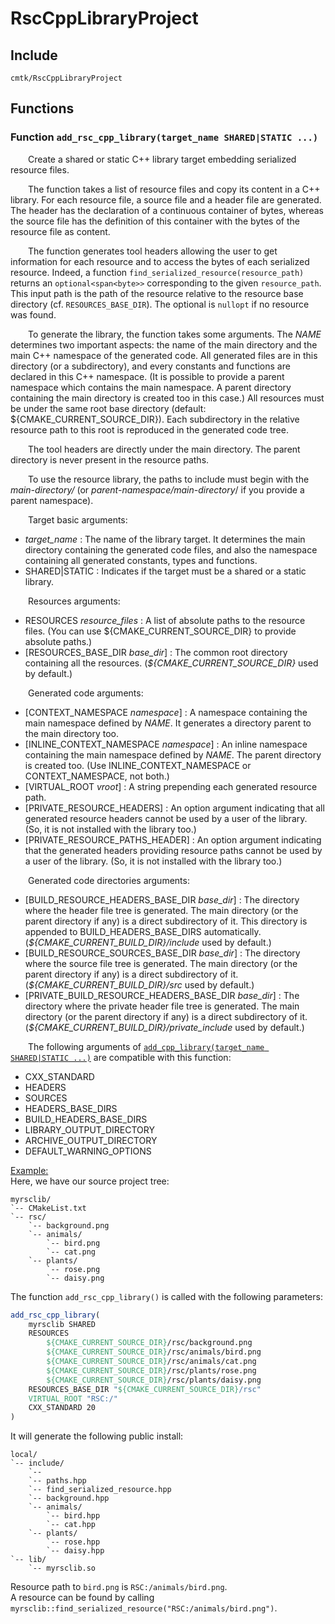 
# RscCppLibraryProject

## Include
`cmtk/RscCppLibraryProject`

## Functions
### Function `add_rsc_cpp_library(target_name SHARED|STATIC ...)`

&ensp;&ensp;&ensp;&ensp;Create a shared or static C++ library target embedding serialized resource files.

&ensp;&ensp;&ensp;&ensp;The function takes a list of resource files and copy its content in a C++ library.
For each resource file, a source file and a header file are generated. The header has the declaration of a
continuous container of bytes, whereas the source file has the definition of this container with the bytes 
of the resource file as content.

&ensp;&ensp;&ensp;&ensp;The function generates tool headers allowing the user to get information for each 
resource and to access the bytes of each serialized resource.
Indeed, a function `find_serialized_resource(resource_path)` returns an `optional<span<byte>>` corresponding 
to the given `resource_path`. This input path is the path of the resource relative to the resource base directory (cf. `RESOURCES_BASE_DIR`).
The optional is `nullopt` if no resource was found.

&ensp;&ensp;&ensp;&ensp;To generate the library, the function takes some arguments. The *NAME* determines 
two important aspects: the name of the main directory and the main C++ namespace of the generated code.
All generated files are in this directory (or a subdirectory), and every constants and functions are declared 
in this C++ namespace. (It is possible to provide a parent namespace which contains the main namespace. 
A parent directory containing the main directory is created too in this case.)
All resources must be under the same root base directory (default: ${CMAKE_CURRENT_SOURCE_DIR}). 
Each subdirectory in the relative resource path to this root is reproduced in the generated code tree.

&ensp;&ensp;&ensp;&ensp;The tool headers are directly under the main directory. The parent directory is never present 
in the resource paths.

&ensp;&ensp;&ensp;&ensp;To use the resource library, the paths to include must begin with the *main-directory/* 
(or *parent-namespace/main-directory*/ if you provide a parent namespace).

&ensp;&ensp;&ensp;&ensp;Target basic arguments:
- *target_name* :  The name of the library target. It determines the main directory containing the generated code files, 
and also the namespace containing all generated constants, types and functions.
- SHARED|STATIC : Indicates if the target must be a shared or a static library.

&ensp;&ensp;&ensp;&ensp;Resources arguments:
- RESOURCES *resource_files* :  A list of absolute paths to the resource files.
(You can use ${CMAKE_CURRENT_SOURCE_DIR} to provide absolute paths.)
- [RESOURCES_BASE_DIR *base_dir*] :  The common root directory containing all the resources. (*${CMAKE_CURRENT_SOURCE_DIR}* used by default.)

&ensp;&ensp;&ensp;&ensp;Generated code arguments:
- [CONTEXT_NAMESPACE *namespace*] :  A namespace containing the main namespace defined by *NAME*. It generates a directory parent to the main directory too.
- [INLINE_CONTEXT_NAMESPACE *namespace*] :  An inline namespace containing the main namespace defined by *NAME*. The parent directory is created too.
(Use INLINE_CONTEXT_NAMESPACE or CONTEXT_NAMESPACE, not both.)
- [VIRTUAL_ROOT *vroot*] :  A string prepending each generated resource path.
- [PRIVATE_RESOURCE_HEADERS] :  An option argument indicating that all generated resource headers cannot be used by a user of the library. (So, it is not installed with the library too.)
- [PRIVATE_RESOURCE_PATHS_HEADER] :  An option argument indicating that the generated headers providing resource paths cannot be used by a user of the library. (So, it is not installed with the library too.)

&ensp;&ensp;&ensp;&ensp;Generated code directories arguments:
- [BUILD_RESOURCE_HEADERS_BASE_DIR *base_dir*] :  The directory where the header file tree is generated. The main directory (or the parent directory if any) is a direct subdirectory of it. This directory is appended to BUILD_HEADERS_BASE_DIRS automatically. (*${CMAKE_CURRENT_BUILD_DIR}/include* used by default.)
- [BUILD_RESOURCE_SOURCES_BASE_DIR *base_dir*] :  The directory where the source file tree is generated. The main directory (or the parent directory if any) is a direct subdirectory of it. (*${CMAKE_CURRENT_BUILD_DIR}/src* used by default.)
- [PRIVATE_BUILD_RESOURCE_HEADERS_BASE_DIR *base_dir*] :  The directory where the private header file tree is generated. The main directory (or the parent directory if any) is a direct subdirectory of it. (*${CMAKE_CURRENT_BUILD_DIR}/private_include* used by default.)

&ensp;&ensp;&ensp;&ensp;The following arguments of [`add_cpp_library(target_name SHARED|STATIC ...)`](CppLibraryProject.md) are compatible with this function:
- CXX_STANDARD
- HEADERS
- SOURCES
- HEADERS_BASE_DIRS
- BUILD_HEADERS_BASE_DIRS
- LIBRARY_OUTPUT_DIRECTORY
- ARCHIVE_OUTPUT_DIRECTORY
- DEFAULT_WARNING_OPTIONS

<u>Example:</u><br />
Here, we have our source project tree:
```
myrsclib/
`-- CMakeList.txt
`-- rsc/
    `-- background.png
    `-- animals/
        `-- bird.png
        `-- cat.png
    `-- plants/
        `-- rose.png
        `-- daisy.png
```
The function `add_rsc_cpp_library()` is called with the following parameters:
```cmake
add_rsc_cpp_library(
    myrsclib SHARED
    RESOURCES
        ${CMAKE_CURRENT_SOURCE_DIR}/rsc/background.png
        ${CMAKE_CURRENT_SOURCE_DIR}/rsc/animals/bird.png
        ${CMAKE_CURRENT_SOURCE_DIR}/rsc/animals/cat.png
        ${CMAKE_CURRENT_SOURCE_DIR}/rsc/plants/rose.png
        ${CMAKE_CURRENT_SOURCE_DIR}/rsc/plants/daisy.png
    RESOURCES_BASE_DIR "${CMAKE_CURRENT_SOURCE_DIR}/rsc" 
    VIRTUAL_ROOT "RSC:/"
    CXX_STANDARD 20
)
```
It will generate the following public install:
```
local/
`-- include/
    `--
    `-- paths.hpp
    `-- find_serialized_resource.hpp
    `-- background.hpp
    `-- animals/
        `-- bird.hpp
        `-- cat.hpp
    `-- plants/
        `-- rose.hpp
        `-- daisy.hpp
`-- lib/
    `-- myrsclib.so
```
Resource path to `bird.png` is `RSC:/animals/bird.png`.<br />
A resource can be found by calling `myrsclib::find_serialized_resource("RSC:/animals/bird.png")`.
